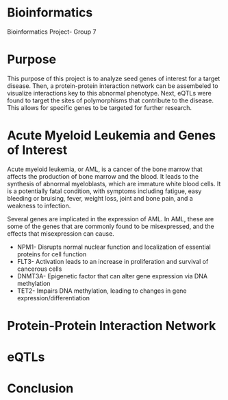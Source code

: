 # Bioinformatics
Bioinformatics Project- Group 7

# Purpose

This purpose of this project is to analyze seed genes of interest for a target disease. Then, a protein-protein interaction network can be assembeled to visualize interactions key to this abnormal phenotype. Next, eQTLs were found to target the sites of polymorphisms that contribute to the disease. This allows for specific genes to be targeted for further research.

# Acute Myeloid Leukemia and Genes of Interest

Acute myeloid leukemia, or AML, is a cancer of the bone marrow that affects the production of bone marrow and the blood. It leads to the synthesis of abnormal myeloblasts, which are immature white blood cells. It is a potentially fatal condition, with symptoms including fatigue, easy bleeding or bruising, fever, weight loss, joint and bone pain, and a weakness to infection.

Several genes are implicated in the expression of AML. In AML, these are some of the genes that are commonly found to be misexpressed, and the effects that misexpression can cause. 
* NPM1- Disrupts normal nuclear function and localization of essential proteins for cell function
* FLT3- Activation leads to an increase in proliferation and survival of cancerous cells
* DNMT3A- Epigenetic factor that can alter gene expression via DNA methylation
* TET2- Impairs DNA methylation, leading to changes in gene expression/differentiation

# Protein-Protein Interaction Network

# eQTLs

# Conclusion
